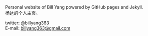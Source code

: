 Personal website of Bill Yang powered by GitHub pages and Jekyll.      
杨达的个人主页。

twitter: @billyang363    
E-mail: billyang363@gmail.com
